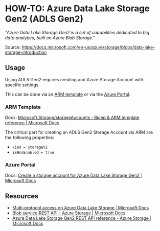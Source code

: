 HOW-TO: Azure Data Lake Storage Gen2 (ADLS Gen2)
================================================

*"Azure Data Lake Storage Gen2 is a set of capabilities dedicated to big data analytics, built on Azure Blob Storage."*

Source: https://docs.microsoft.com/en-us/azure/storage/blobs/data-lake-storage-introduction

## Usage

Using ADLS Gen2 requires creating and Azure Storage Account with specific settings.

This can be done via an [ARM template](https://docs.microsoft.com/en-us/azure/azure-resource-manager/templates/overview) or via the [Azure Portal](https://docs.microsoft.com/en-us/azure/azure-portal/azure-portal-overview).

### ARM Template

Docs: [Microsoft.Storage/storageAccounts - Bicep & ARM template reference | Microsoft Docs](https://docs.microsoft.com/en-us/azure/templates/microsoft.storage/storageaccounts?tabs=json)

The critical part for creating an ADLS Gen2 Storage Account via ARM are the following properties:

* `kind = StorageV2`
* `isHnsEnabled = true`

### Azure Portal

Docs: [Create a storage account for Azure Data Lake Storage Gen2 | Microsoft Docs](https://docs.microsoft.com/en-us/azure/storage/blobs/create-data-lake-storage-account)

## Resources

* [Multi-protocol access on Azure Data Lake Storage | Microsoft Docs](https://docs.microsoft.com/en-us/azure/storage/blobs/data-lake-storage-multi-protocol-access)
* [Blob service REST API - Azure Storage | Microsoft Docs](https://docs.microsoft.com/en-us/rest/api/storageservices/blob-service-rest-api)
* [Azure Data Lake Storage Gen2 REST API reference - Azure Storage | Microsoft Docs](https://docs.microsoft.com/en-us/rest/api/storageservices/data-lake-storage-gen2)

